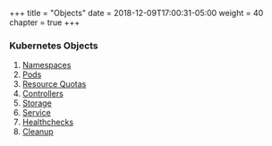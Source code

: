 +++
title = "Objects"
date = 2018-12-09T17:00:31-05:00
weight = 40
chapter = true
+++

### Kubernetes Objects

1. [Namespaces](/kubernetes/objects/namespaces)
2. [Pods](/kubernetes/objects/pods)
3. [Resource Quotas](/kubernetes/objects/resource-quotas)
4. [Controllers](/kubernetes/objects/controllers)
5. [Storage](/kubernetes/objects/storage)
6. [Service](/kubernetes/objects/services)
7. [Healthchecks](/kubernetes/objects/healthchecks)
8. [Cleanup](/kubernetes/objects/cleanup)
